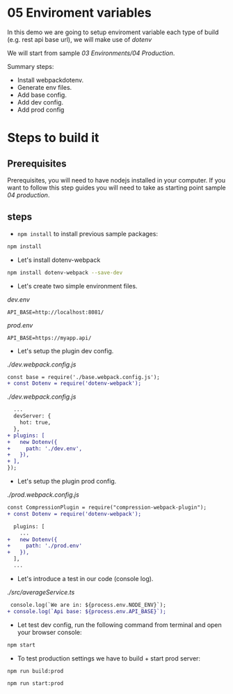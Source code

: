 # 05 Enviroment variables

In this demo we are going to setup enviroment variable each type of build
(e.g. rest api base url), we will make use of _dotenv_

We will start from sample _03 Environments/04 Production_.

Summary steps:

- Install webpackdotenv.
- Generate env files.
- Add base config.
- Add dev config.
- Add prod config

# Steps to build it

## Prerequisites

Prerequisites, you will need to have nodejs installed in your computer. If you want to follow this step guides you will need to take as starting point sample _04 production_.

## steps

- `npm install` to install previous sample packages:

```bash
npm install
```

- Let's install dotenv-webpack

```bash
npm install dotenv-webpack --save-dev
```

- Let's create two simple environment files.

_dev.env_

```
API_BASE=http://localhost:8081/
```

_prod.env_

```
API_BASE=https://myapp.api/
```

- Let's setup the plugin dev config.

_./dev.webpack.config.js_

```diff
const base = require('./base.webpack.config.js');
+ const Dotenv = require('dotenv-webpack');
```

_./dev.webpack.config.js_

```diff
  ...
  devServer: {
    hot: true,
  },
+ plugins: [
+   new Dotenv({
+     path: './dev.env',
+   }),
+ ],
});

```

- Let's setup the plugin prod config.

_./prod.webpack.config.js_

```diff
const CompressionPlugin = require("compression-webpack-plugin");
+ const Dotenv = require('dotenv-webpack');
```

```diff
  plugins: [
    ...
+   new Dotenv({
+     path: './prod.env'
+   }),
  ],
  ...
```

- Let's introduce a test in our code (console log).

_./src/averageService.ts_

```diff
 console.log(`We are in: ${process.env.NODE_ENV}`);
+ console.log(`Api base: ${process.env.API_BASE}`);
```

- Let test dev config, run the following command from terminal and open your browser
  console:

```bash
npm start
```

- To test production settings we have to build + start prod server:

```bash
npm run build:prod
```

```bash
npm run start:prod
```
